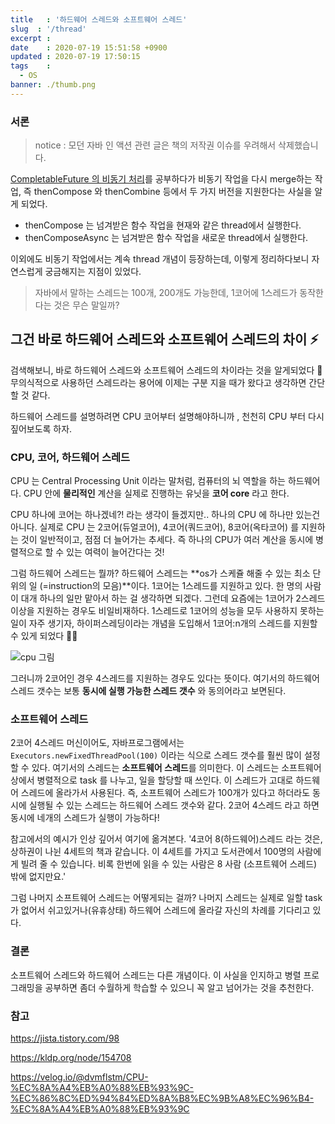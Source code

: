 ```yaml
---
title   : '하드웨어 스레드와 소프트웨어 스레드' 
slug  : '/thread'
excerpt : 
date    : 2020-07-19 15:51:58 +0900
updated : 2020-07-19 17:50:15
tags    : 
  - OS
banner: ./thumb.png
---
```


### 서론
> notice : 모던 자바 인 액션 관련 글은 책의 저작권 이슈를 우려해서 삭제했습니다. 

[CompletableFuture 의 비동기 처리](https://juneyr.dev/modern-java-4)를 공부하다가 비동기 작업을 다시 merge하는 작업, 즉 thenCompose 와 thenCombine 등에서 두 가지 버전을 지원한다는 사실을 알게 되었다. 

- thenCompose 는 넘겨받은 함수 작업을 현재와 같은 thread에서 실행한다. 
- thenComposeAsync 는 넘겨받은 함수 작업을 새로운 thread에서 실행한다. 
  
이외에도 비동기 작업에서는 계속 thread 개념이 등장하는데, 이렇게 정리하다보니 자연스럽게 궁금해지는 지점이 있었다. 

> 자바에서 말하는 스레드는 100개, 200개도 가능한데, 1코어에 1스레드가 동작한다는 것은 무슨 말일까? 

## 그건 바로 하드웨어 스레드와 소프트웨어 스레드의 차이 ⚡️

검색해보니, 바로 하드웨어 스레드와 소프트웨어 스레드의 차이라는 것을 알게되었다 💪 무의식적으로 사용하던 스레드라는 용어에 이제는 구분 지을 때가 왔다고 생각하면 간단할 것 같다.  

하드웨어 스레드를 설명하려면 CPU 코어부터 설명해야하니까 , 천천히 CPU 부터 다시 짚어보도록 하자. 

### CPU, 코어, 하드웨어 스레드
CPU 는 Central Processing Unit 이라는 말처럼, 컴퓨터의 뇌 역할을 하는 하드웨어다. CPU 안에 **물리적인** 계산을 실제로 진행하는 유닛을 **코어 core** 라고 한다.


CPU 하나에 코어는 하나겠네?! 라는 생각이 들겠지만..  하나의 CPU 에 하나만 있는건 아니다. 실제로 CPU 는 2코어(듀얼코어), 4코어(쿼드코어), 8코어(옥타코어) 를 지원하는 것이 일반적이고, 점점 더 늘어가는 추세다. 즉 하나의 CPU가 여러 계산을 동시에 병렬적으로 할 수 있는 여력이 늘어간다는 것! 

그럼 하드웨어 스레드는 뭘까? 하드웨어 스레드는 **os가 스케쥴 해줄 수 있는 최소 단위의 일 (=instruction의 모음)**이다. 1코어는 1스레드를 지원하고 있다. 한 명의 사람이 대개 하나의 일만 맡아서 하는 걸 생각하면 되겠다. 그런데 요즘에는 1코어가 2스레드 이상을 지원하는 경우도 비일비재하다. 1스레드로 1코어의 성능을 모두 사용하지 못하는 일이 자주 생기자, 하이퍼스레딩이라는 개념을 도입해서 1코어:n개의 스레드를 지원할 수 있게 되었다 🧘‍♀️  

![cpu 그림](./cpu.png)

그러니까 2코어인 경우 4스레드를 지원하는 경우도 있다는 뜻이다. 여기서의 하드웨어 스레드 갯수는 보통 **동시에 실행 가능한 스레드 갯수** 와 동의어라고 보면된다. 

### 소프트웨어 스레드 

2코어 4스레드 머신이어도, 자바프로그램에서는 `Executors.newFixedThreadPool(100)` 이라는 식으로 스레드 갯수를 훨씬 많이 설정할 수 있다. 여기서의 스레드는 **소프트웨어 스레드**를 의미한다. 이 스레드는 소프트웨어 상에서 병렬적으로 task 를 나누고, 일을 할당할 때 쓰인다. 이 스레드가 고대로 하드웨어 스레드에 올라가서 사용된다. 즉, 소프트웨어 스레드가 100개가 있다고 하더라도 동시에 실행될 수 있는 스레드는 하드웨어 스레드 갯수와 같다. 2코어 4스레드 라고 하면 동시에 네개의 스레드가 실행이 가능하다! 

참고에서의 예시가 인상 깊어서 여기에 옮겨본다. 
'4코어 8(하드웨어)스레드 라는 것은, 상하권이 나뉜 4세트의 책과 같습니다. 이 4세트를 가지고 도서관에서 100명의 사람에게 빌려 줄 수 있습니다. 비록 한번에 읽을 수 있는 사람은 8 사람 (소프트웨어 스레드) 밖에 없지만요.' 

그럼 나머지 소프트웨어 스레드는 어떻게되는 걸까? 나머지 스레드는 실제로 일할 task 가 없어서 쉬고있거나(유휴상태) 하드웨어 스레드에 올라갈 자신의 차례를 기다리고 있다.

### 결론 
소프트웨어 스레드와 하드웨어 스레드는 다른 개념이다. 이 사실을 인지하고 병렬 프로그래밍을 공부하면 좀더 수월하게 학습할 수 있으니 꼭 알고 넘어가는 것을 추천한다.  

### 참고 

https://jista.tistory.com/98

https://kldp.org/node/154708

https://velog.io/@dvmflstm/CPU-%EC%8A%A4%EB%A0%88%EB%93%9C-%EC%86%8C%ED%94%84%ED%8A%B8%EC%9B%A8%EC%96%B4-%EC%8A%A4%EB%A0%88%EB%93%9C

